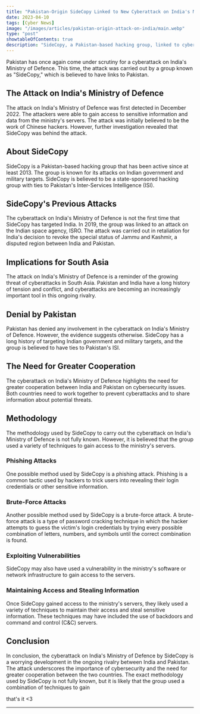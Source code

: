 ```yaml
---
title: "Pakistan-Origin SideCopy Linked to New Cyberattack on India's Ministry of Defence"
date: 2023-04-10
tags: [Cyber News]
image: "/images/articles/pakistan-origin-attack-on-india/main.webp"
type: "post"
showtableOfContents: true
description: "SideCopy, a Pakistan-based hacking group, linked to cyberattack on India's Ministry of Defence. The article explains the methodology used in the attack"
---
```


Pakistan has once again come under scrutiny for a cyberattack on India's Ministry of Defence. This time, the attack was carried out by a group known as "SideCopy," which is believed to have links to Pakistan.

## The Attack on India's Ministry of Defence

The attack on India's Ministry of Defence was first detected in December 2022. The attackers were able to gain access to sensitive information and data from the ministry's servers. The attack was initially believed to be the work of Chinese hackers. However, further investigation revealed that SideCopy was behind the attack.

## About SideCopy

SideCopy is a Pakistan-based hacking group that has been active since at least 2013. The group is known for its attacks on Indian government and military targets. SideCopy is believed to be a state-sponsored hacking group with ties to Pakistan's Inter-Services Intelligence (ISI).

## SideCopy's Previous Attacks

The cyberattack on India's Ministry of Defence is not the first time that SideCopy has targeted India. In 2019, the group was linked to an attack on the Indian space agency, ISRO. The attack was carried out in retaliation for India's decision to revoke the special status of Jammu and Kashmir, a disputed region between India and Pakistan.

## Implications for South Asia

The attack on India's Ministry of Defence is a reminder of the growing threat of cyberattacks in South Asia. Pakistan and India have a long history of tension and conflict, and cyberattacks are becoming an increasingly important tool in this ongoing rivalry.

## Denial by Pakistan

Pakistan has denied any involvement in the cyberattack on India's Ministry of Defence. However, the evidence suggests otherwise. SideCopy has a long history of targeting Indian government and military targets, and the group is believed to have ties to Pakistan's ISI.

## The Need for Greater Cooperation

The cyberattack on India's Ministry of Defence highlights the need for greater cooperation between India and Pakistan on cybersecurity issues. Both countries need to work together to prevent cyberattacks and to share information about potential threats.

## Methodology

The methodology used by SideCopy to carry out the cyberattack on India's Ministry of Defence is not fully known. However, it is believed that the group used a variety of techniques to gain access to the ministry's servers.

### Phishing Attacks

One possible method used by SideCopy is a phishing attack. Phishing is a common tactic used by hackers to trick users into revealing their login credentials or other sensitive information.

### Brute-Force Attacks

Another possible method used by SideCopy is a brute-force attack. A brute-force attack is a type of password cracking technique in which the hacker attempts to guess the victim's login credentials by trying every possible combination of letters, numbers, and symbols until the correct combination is found.

### Exploiting Vulnerabilities

SideCopy may also have used a vulnerability in the ministry's software or network infrastructure to gain access to the servers.

### Maintaining Access and Stealing Information

Once SideCopy gained access to the ministry's servers, they likely used a variety of techniques to maintain their access and steal sensitive information. These techniques may have included the use of backdoors and command and control (C&C) servers.

## Conclusion

In conclusion, the cyberattack on India's Ministry of Defence by SideCopy is a worrying development in the ongoing rivalry between India and Pakistan. The attack underscores the importance of cybersecurity and the need for greater cooperation between the two countries. The exact methodology used by SideCopy is not fully known, but it is likely that the group used a combination of techniques to gain




that's it <3

---

  
